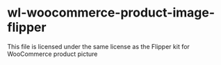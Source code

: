 # wl-woocommerce-product-image-flipper
This file is licensed under the same license as the Flipper kit for WooCommerce product picture
